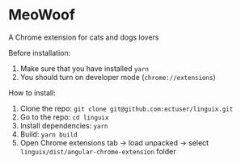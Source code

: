 # MeoWoof

A Chrome extension for cats and dogs lovers

Before installation:
1. Make sure that you have installed `yarn`
2. You should turn on developer mode (`chrome://extensions`)

How to install:

1. Clone the repo: `git clone git@github.com:ectuser/linguix.git`
2. Go to the repo: `cd linguix`
3. Install dependencies: `yarn`
4. Build: `yarn build`
5. Open Chrome extensions tab -> load unpacked -> select `linguix/dist/angular-chrome-extension` folder
